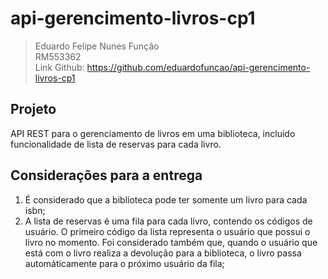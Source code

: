 # api-gerencimento-livros-cp1
> Eduardo Felipe Nunes Função  
> RM553362  
> Link Github: https://github.com/eduardofuncao/api-gerencimento-livros-cp1  

## Projeto
API REST para o gerenciamento de livros em uma biblioteca, incluido funcionalidade de lista de reservas para cada livro.

## Considerações para a entrega
1. É considerado que a biblioteca pode ter somente um livro para cada isbn;
2. A lista de reservas é uma fila para cada livro, contendo os códigos de usuário. O primeiro código da lista representa o usuário que possui o livro no momento. Foi considerado também que, quando o usuário que está com o livro realiza a devolução para a biblioteca, o livro passa automáticamente para o próximo usuário da fila;